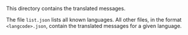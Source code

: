This directory contains the translated messages.

The file `list.json` lists all known languages.
All other files, in the format `<langcode>.json`, contain the translated messages for a given language.

